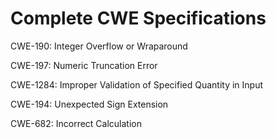 

# Complete CWE Specifications

CWE-190: Integer Overflow or Wraparound

CWE-197: Numeric Truncation Error

CWE-1284: Improper Validation of Specified Quantity in Input

CWE-194: Unexpected Sign Extension

CWE-682: Incorrect Calculation